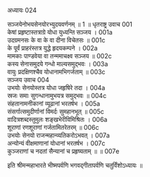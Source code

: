 अध्यायः 024

सञ्जयेनोभयसेनयोरभ्युदयवर्णनम् ॥ 1 ॥
धृतराष्ट्र उवाच 	001  
केषां प्रहृष्टास्तत्राग्रे योधा युध्यन्ति सञ्जय ।	001a  
उदग्रमनसः के वा के वा दीना विचेतसः ॥	001c  
के पूर्वं प्राहरंस्तत्र युद्धे हृदयकम्पने ।	002a  
मामकाः पाण्डवेया वा तन्ममाचक्ष्व सञ्जय ॥	002c  
कस्य सेनासमुदये गन्धो माल्यसमुद्भवः ।	003a  
वायुः प्रदक्षिणश्चैव योधानामभिगर्जताम् ॥	003c  
सञ्जय उवाच 	004  
उभयोः सेनयोस्तत्र योधा जहृषिरे तदा ।	004a  
स्रजः समाः सुगन्धानामुभयत्र समुद्भवः ॥	004c  
संहतानामनीकानां व्यूढानां भरतर्षभ ।	005a  
संसर्गात्समुदीर्णानां विमर्दः सुमहानभूत् ॥	005c  
वादित्रशब्दस्तुमुलः शङ्खभेरीविमिश्रितः ।	006a  
शूराणां रणशूराणां गर्जतामितरेतरम् ॥	006c  
उभयोः सेनयो राजन्महान्व्यतिकरोऽभवत् ।	007a  
अन्योन्यं वीक्षमाणानां योधानां भरतर्षभ ।	007c  
कुञ्जराणां च नदतां सैन्यानां च प्रहृष्यताम् ॥ ॥	007e  

इति श्रीमन्महाभारते भीष्मपर्वणि भगवद्गीतापर्वणि चतुर्विंशोऽध्यायः ॥
